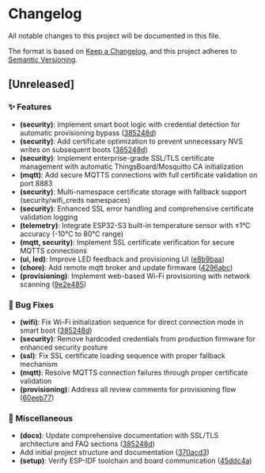 # Changelog

All notable changes to this project will be documented in this file.

The format is based on [Keep a Changelog](https://keepachangelog.com/en/1.0.0/),
and this project adheres to [Semantic Versioning](https://semver.org/spec/v2.0.0.html).

## [Unreleased]

### ✨ Features
- **(security)**: Implement smart boot logic with credential detection for automatic provisioning bypass ([385248d](https://github.com/DMProcess-Dev/Esp32-S3-ThingsBoard/commit/385248d))
- **(security)**: Add certificate optimization to prevent unnecessary NVS writes on subsequent boots ([385248d](https://github.com/DMProcess-Dev/Esp32-S3-ThingsBoard/commit/385248d))
- **(security)**: Implement enterprise-grade SSL/TLS certificate management with automatic ThingsBoard/Mosquitto CA initialization
- **(mqtt)**: Add secure MQTTS connections with full certificate validation on port 8883
- **(security)**: Multi-namespace certificate storage with fallback support (security/wifi_creds namespaces)
- **(security)**: Enhanced SSL error handling and comprehensive certificate validation logging
- **(telemetry)**: Integrate ESP32-S3 built-in temperature sensor with ±1°C accuracy (-10°C to 80°C range)
- **(mqtt, security)**: Implement SSL certificate verification for secure MQTTS connections
- **(ui, led)**: Improve LED feedback and provisioning UI ([e8b9baa](https://github.com/DMProcess-Dev/Esp32-S3-ThingsBoard/commit/e8b9baa))
- **(chore)**: Add remote mqtt broker and update firmware ([4296abc](https://github.com/DMProcess-Dev/Esp32-S3-ThingsBoard/commit/4296abc))
- **(provisioning)**: Implement web-based Wi-Fi provisioning with network scanning ([9e2e485](https://github.com/OmerFarukOruc/Esp32-S3-ThingsBoard/commit/9e2e485))

### 🐛 Bug Fixes
- **(wifi)**: Fix Wi-Fi initialization sequence for direct connection mode in smart boot ([385248d](https://github.com/DMProcess-Dev/Esp32-S3-ThingsBoard/commit/385248d))
- **(security)**: Remove hardcoded credentials from production firmware for enhanced security posture
- **(ssl)**: Fix SSL certificate loading sequence with proper fallback mechanism
- **(mqtt)**: Resolve MQTTS connection failures through proper certificate validation
- **(provisioning)**: Address all review comments for provisioning flow ([60eeb77](https://github.com/OmerFarukOruc/Esp32-S3-ThingsBoard/commit/60eeb77))

### 🔧 Miscellaneous
- **(docs)**: Update comprehensive documentation with SSL/TLS architecture and FAQ sections ([385248d](https://github.com/DMProcess-Dev/Esp32-S3-ThingsBoard/commit/385248d))
- Add initial project structure and documentation ([370acd3](https://github.com/OmerFarukOruc/Esp32-S3-ThingsBoard/commit/370acd394be21369640221aa0c89e4cec04b43e3))
- **(setup)**: Verify ESP-IDF toolchain and board communication ([45ddc4a](https://github.com/OmerFarukOruc/Esp32-S3-ThingsBoard/commit/45ddc4a77962aaf59282e0196cda7dfc4cdfb71b))
